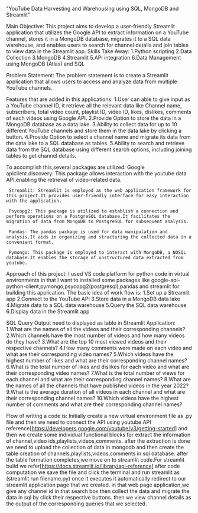 "YouTube Data Harvesting and Warehousing using SQL, MongoDB and Streamlit"

Main Objective:
     This project aims to develop a user-friendly Streamlit application that utilizes the Google API to extract information on a YouTube channel, stores it in a MongoDB database, migrates it to a SQL data warehouse, and enables users to search for channel details and join tables to view data in the Streamlit app.
Skills Take Away:
     1.Python scripting
     2.Data Collection
     3.MongoDB
     4.Streamlit 
     5.API integration
     6.Data Management using MongoDB (Atlas) and SQL

Problem Statement:
    The problem statement is to create a Streamlit application that allows users to access and analyze data from multiple YouTube channels.
    
Features that are added in this applications:
    1.User can able to give input as a YouTube channel ID, it retrieve all the relevant data like Channel name, subscribers, total video count, playlist ID, video ID, likes, dislikes, comments of each videos using Google API.
    2.Provide Option to store the data in a MongoDB database as a data lake.
    3.Ability to collect data for up to 10 different YouTube channels and store them in the data lake by clicking a button.
    4.Provide Option to select a channel name and migrate its data from the data lake to a SQL database as tables.
    5.Ability to search and retrieve data from the SQL database using different search options, including joining tables to get channel details.

To accomplish this,several packages are utilized:
     Google apiclient.discovery: This package allows interaction with the youtube data API,enabling the retrieval of video-related data.
     
     Streamlit: Streamlit is employed as the web application framework for this project.It provides user-friendly interface for easy interaction with the application.
     
     Psycopg2: This package is utilized to establish a connection and perform operations on a PostgreSQL database.It facilitates the migration of data from MongoDB to PostgreSQL for subsequent analysis.
     
     Pandas: The pandas package is used for data manipulation and analysis.It aids in organizing and structuring the collected data in a convenient format.
     
     Pymongo: This package is employed to interact with MongoDB, a NOSQL database.It enables the storage of unstructured data extracted from youtube.

Approach of this project:
    I used VS code platform for python code in virtual environments in that I want to installed some packages like google-api-python-client,pymongo,psycopg2(postgresql),pandas and streamlit for building this application.
    The basic idea of work flow is:
               1.Set up a Streamlit app
               2.Connect to the YouTube API
               3.Store data in a MongoDB data lake
               4.Migrate data to a SQL data warehouse
               5.Query the SQL data warehouse
               6.Display data in the Streamlit app

  SQL Query Output need to displayed as table in Streamlit Application:
              1.What are the names of all the videos and their corresponding channels?
              2.Which channels have the most number of videos and how many videos do they have?
              3.What are the top 10 most viewed videos and their respective channels?
              4.How many comments were made on each video and what are their corresponding video names?
              5.Which videos have the highest number of likes and what are their corresponding channel names?
              6.What is the total number of likes and dislikes for each video and what are their corresponding video names?
              7.What is the total number of views for each channel and what are their corresponding channel names?
              8.What are the names of all the channels that have published videos in the year 2022?
              9.What is the average duration of all videos in each channel and what are their corresponding channel names?
              10.Which videos have the highest number of comments and what are their corresponding channel names?

Flow of writing a code is:
            Initially create a new virtual environment file as .py file and then we need to connect the API using youtube API reference[https://developers.google.com/youtube/v3/getting-started]
            and then we create some individual functional blocks for extract the information of channel,video ids,playlists,videos,comments.
            after the extraction is done we need to upload the collection of data in mongodb and then create the table creation of channels,playlists,videos,comments in sql database.
            after the table formation completes,we move on to streamlit code.For streamlit build we refer[https://docs.streamlit.io/library/api-reference]
            after code computation we save the file and click the terminal and run streamlit as (streamlit run filename.py) once it executes it automatically redirect to our streamlit application page that we created.
            in that web page application,we give any channel id in that search box then collect the data and migrate the data in sql by click their respective buttons. then we view channel details as the output of the corresponding queries that we selected.

 

               
